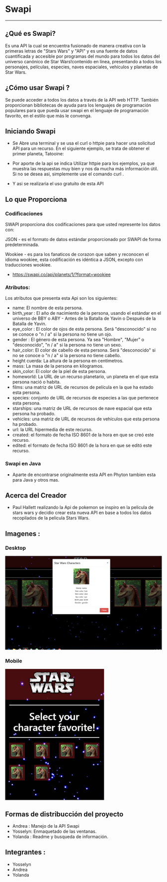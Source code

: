 # Swapi
---

## 

## ¿Qué es Swapi?
Es una API la cual se encuentra fusionado de manera creativa con la primeras letras de "Stars Wars" y "API" y es una fuente de datos cuantificada y accesible por programas del mundo para todos los datos del universo canónico de Star Wars!contenido en línea, presentando a todos los personajes, películas, especies, naves espaciales, vehículos y planetas de Star Wars.

## ¿Cómo usar Swapi ?
Se puede acceder a todos los datos a través de la API web HTTP. 
También proporcionan bibliotecas de ayuda para los lenguajes de programación populares para que pueda usar swapi en el lenguaje de programación favorito, en el estilo que más le convenga.

## Iniciando Swapi

* Se Abre una terminal y se usa el curl o httpie para hacer una solicitud API para un recurso. En el siguiente ejemplo, se trata de obtener el primer planeta, Tatooine:

* Por aporte de la api se indica Utilizar httpie para los ejemplos, ya que muestra las respuestas muy bien y nos da mucha más información útil. Si no se desea asi, simplemente use el comando curl .

* Y asi se realizaria el uso gratuito de esta API 

## Lo que Proporciona
### Codificaciones
SWAPI proporciona dos codificaciones para que usted represente los datos con:

JSON - es el formato de datos estándar proporcionado por SWAPI de forma predeterminada.

Wookiee - es para los fanaticos de corazon que saben y reconocen el idioma wookiee, esta codificación es idéntica a JSON, excepto con traducciones wookiee.

* https://swapi.co/api/planets/1/?format=wookiee

### Atributos:
Los atributos que presenta esta Api son los siguientes:
* name: El nombre de esta persona.
* birth_year : El año de nacimiento de la persona, usando el estándar en el universo de BBY o ABY - Antes de la Batalla de Yavin o Después de la Batalla de Yavin. 
* eye_color : El color de ojos de esta persona. Será "desconocido" si no se conoce o "n / a" si la persona no tiene un ojo.
* gender : El género de esta persona. Ya sea "Hombre", "Mujer" o "desconocido", "n / a" si la persona no tiene un sexo.
* hair_color:  El color de cabello de esta persona. Será "desconocido" si no se conoce o "n / a" si la persona no tiene cabello.
* height cuerda: La altura de la persona en centímetros.
* mass: La masa de la persona en kilogramos.
* skin_color: El color de la piel de esta persona.
* homeworld: La URL de un recurso planetario, un planeta en el que esta persona nació o habita.
* films: una matriz de URL de recursos de película en la que ha estado esta persona.
* species: conjunto de URL de recursos de especies a las que pertenece esta persona.
* starships: una matriz de URL de recursos de nave espacial que esta persona ha probado.
* vehicles: una matriz de URL de recursos de vehículos que esta persona ha probado.
* url: la URL hipermedia de este recurso.
* created: el formato de fecha ISO 8601 de la hora en que se creó este recurso.
* edited: el formato de fecha ISO 8601 de la hora en que se editó este recurso.
### Swapi en Java
* Aparte de encontrarse originalmente esta API en Phyton tambien esta para Java y otros mas.

## Acerca del Creador
*  Paul Hallett realizando la Api de pokemon se inspiro en la pelicula de stars wars y decidio crear esta nueva API en base a todos los datos recopilados de la pelicula Stars Wars.
## Imagenes :
### Desktop
![Con titulo](assets/images/2.PNG "titulo")
### Mobile
![Con titulo](assets/images/1.PNG "titulo")

## Formas de distribucción del proyecto
* Andrea : Manejo de la API Swapi 
* Yosselyn: Enmaquetado de las ventanas.
* Yolanda : Readme y busqueda de información.

## Integrantes :
+ Yosselyn
+ Andrea
+ Yolanda

